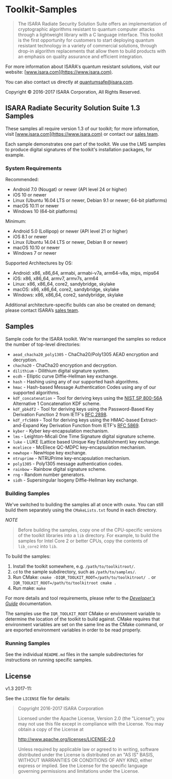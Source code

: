 # Toolkit-Samples

> The ISARA Radiate Security Solution Suite offers an implementation of
> cryptographic algorithms resistant to quantum computer attacks through a
> lightweight library with a C language interface. This toolkit is the first
> opportunity for customers to start deploying quantum resistant technology in
> a variety of commercial solutions, through drop-in algorithm replacements
> that allow them to build products with an emphasis on quality assurance and
> efficient integration.

For more information about ISARA's quantum resistant solutions, visit
our website: [www.isara.com](https://www.isara.com).

You can also contact us directly at
[quantumsafe@isara.com](mailto:quantumsafe@isara.com).

Copyright &copy; 2016-2017 ISARA Corporation, All Rights Reserved.

## ISARA Radiate Security Solution Suite 1.3 Samples

These samples all require version 1.3 of our toolkit; for more information,
visit [www.isara.com](https://www.isara.com) or contact our
[sales team](mailto:quantumsafe@isara.com).

Each sample demonstrates one part of the toolkit. We use the LMS samples to
produce digital signatures of the toolkit's installation packages, for example.

### System Requirements

Recommended:

* Android 7.0 (Nougat) or newer (API level 24 or higher)
* iOS 10 or newer
* Linux (Ubuntu 16.04 LTS or newer, Debian 9.1 or newer; 64-bit platforms)
* macOS 10.11 or newer
* Windows 10 (64-bit platforms)

Minimum:

* Android 5.0 (Lollipop) or newer (API level 21 or higher)
* iOS 8.1 or newer
* Linux (Ubuntu 14.04 LTS or newer, Debian 8 or newer)
* macOS 10.10 or newer
* Windows 7 or newer

Supported Architectures by OS:

* Android: x86, x86_64, armabi, armabi-v7a, arm64-v8a, mips, mips64
* iOS: x86, x86_64, armv7, armv7s, arm64
* Linux: x86, x86_64, core2, sandybridge, skylake
* macOS: x86, x86_64, core2, sandybridge, skylake
* Windows: x86, x86_64, core2, sandybridge, skylake

Additional architecture-specific builds can also be created on demand; please
contact ISARA’s [sales team](mailto:quantumsafe@isara.com).

## Samples

Sample code for the ISARA toolkit. We're rearranged the samples so reduce the
number of top-level directories:

* `aead_chacha20_poly1305` - ChaCha20/Poly1305 AEAD encryption and decryption.
* `chacha20` - ChaCha20 encryption and decryption.
* `dilithium` - Dilithium digital signature system.
* `ecdh` - Elliptic curve Diffie-Hellman key exchange.
* `hash` - Hashing using any of our supported hash algorithms.
* `hmac` - Hash-based Message Authentication Codes using any of our supported algorithms.
* `kdf_concatenation` - Tool for deriving keys using the
  [NIST SP 800-56A](http://nvlpubs.nist.gov/nistpubs/SpecialPublications/NIST.SP.800-56Ar2.pdf)
  Alternative 1 Concatenation KDF scheme.
* `kdf_pbkdf2` - Tool for deriving keys using the Password-Based Key Derivation
  Function 2 from IETF's
  [RFC 2898](https://tools.ietf.org/html/rfc2898#appendix-A.2).
* `kdf_rfc5869` - Tool for deriving keys using the HMAC-based
  Extract-and-Expand Key Derivation Function from IETF's
  [RFC 5869](https://tools.ietf.org/html/rfc5869).
* `kyber` - Kyber key-encapsulation mechanism.
* `lms` - Leighton-Micali One Time Signature digital signature scheme.
* `luke` - LUKE (Lattice based Unique Key Establishment) key exchange.
* `mceliece` - McEliece QC-MDPC key-encapsulation mechanism.
* `newhope` - NewHope key exchange.
* `ntruprime` - NTRUPrime key-encapsulation mechanism.
* `poly1305` - Poly1305 message authentication codes.
* `rainbow` - Rainbow digital signature scheme.
* `rng` - Random number generators.
* `sidh` - Supersingular Isogeny Diffie-Hellman key exchange.

### Building Samples

We've switched to building the samples all at once with `cmake`. You can still
build them separately using the `CMakeLists.txt` found in each directory.

*NOTE*

> Before building the samples, copy one of the CPU-specific versions of the
> toolkit libraries into a `lib` directory. For example, to build the samples
> for Intel Core 2 or better CPUs, copy the contents of `lib_core2` into `lib`.

To build the samples:

1. Install the toolkit somewhere, e.g. `/path/to/toolkitroot/`.
2. `cd` to the sample subdirectory, such as `/path/to/samples/`.
3. Run CMake: `cmake -DIQR_TOOLKIT_ROOT=/path/to/toolkitroot/ .` or
`IQR_TOOLKIT_ROOT=/path/to/toolkitroot cmake .`
4. Run make: `make`

For more details and tool requirements, please refer to the
_[Developer's Guide](https://www.isara.com/toolkit/1.3/doc/guide/guide.html)_
documentation.

The samples use the `IQR_TOOLKIT_ROOT` CMake or environment variable to
determine the location of the toolkit to build against. CMake requires that
environment variables are set on the same line as the CMake command, or are
exported environment variables in order to be read properly.

### Running Samples

See the individual `README.md` files in the sample subdirectories for
instructions on running specific samples.

## License

v1.3 2017-11:

See the `LICENSE` file for details:

> Copyright 2016-2017 ISARA Corporation
>
> Licensed under the Apache License, Version 2.0 (the "License");
> you may not use this file except in compliance with the License.
> You may obtain a copy of the License at
>
> http://www.apache.org/licenses/LICENSE-2.0
>
> Unless required by applicable law or agreed to in writing, software
> distributed under the License is distributed on an "AS IS" BASIS,
> WITHOUT WARRANTIES OR CONDITIONS OF ANY KIND, either express or implied.
> See the License for the specific language governing permissions and
> limitations under the License.
